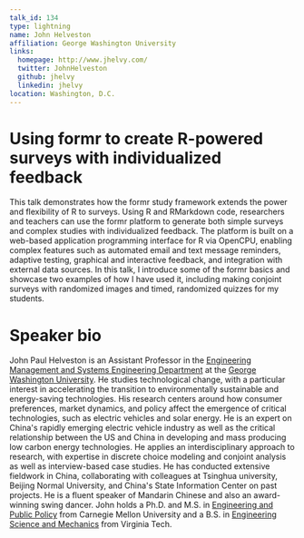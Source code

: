 ```yaml
---
talk_id: 134
type: lightning
name: John Helveston
affiliation: George Washington University
links:
  homepage: http://www.jhelvy.com/
  twitter: JohnHelveston
  github: jhelvy
  linkedin: jhelvy
location: Washington, D.C.
---
```


# Using formr to create R-powered surveys with individualized feedback

This talk demonstrates how the formr study framework extends the power and flexibility of R to surveys. Using R and RMarkdown code, researchers and teachers can use the formr platform to generate both simple surveys and complex studies with individualized feedback. The platform is built on a web-based application programming interface for R via OpenCPU, enabling complex features such as automated email and text message reminders, adaptive testing, graphical and interactive feedback, and integration with external data sources. In this talk, I introduce some of the formr basics and showcase two examples of how I have used it, including making conjoint surveys with randomized images and timed, randomized quizzes for my students.

# Speaker bio

John Paul Helveston is an Assistant Professor in the [Engineering Management and Systems Engineering Department](https://www.emse.seas.gwu.edu/) at the [George Washington University](https://www.gwu.edu/). He studies technological change, with a particular interest in accelerating the transition to environmentally sustainable and energy-saving technologies. His research centers around how consumer preferences, market dynamics, and policy affect the emergence of critical technologies, such as electric vehicles and solar energy. He is an expert on China's rapidly emerging electric vehicle industry as well as the critical relationship between the US and China in developing and mass producing low carbon energy technologies. He applies an interdisciplinary approach to research, with expertise in discrete choice modeling and conjoint analysis as well as interview-based case studies. He has conducted extensive fieldwork in China, collaborating with colleagues at Tsinghua university, Beijing Normal University, and China's State Information Center on past projects. He is a fluent speaker of Mandarin Chinese and also an award-winning swing dancer. John holds a Ph.D. and M.S. in [Engineering and Public Policy](https://www.cmu.edu/epp/) from Carnegie Mellon University and a B.S. in [Engineering Science and Mechanics](http://www.beam.vt.edu/) from Virginia Tech.
